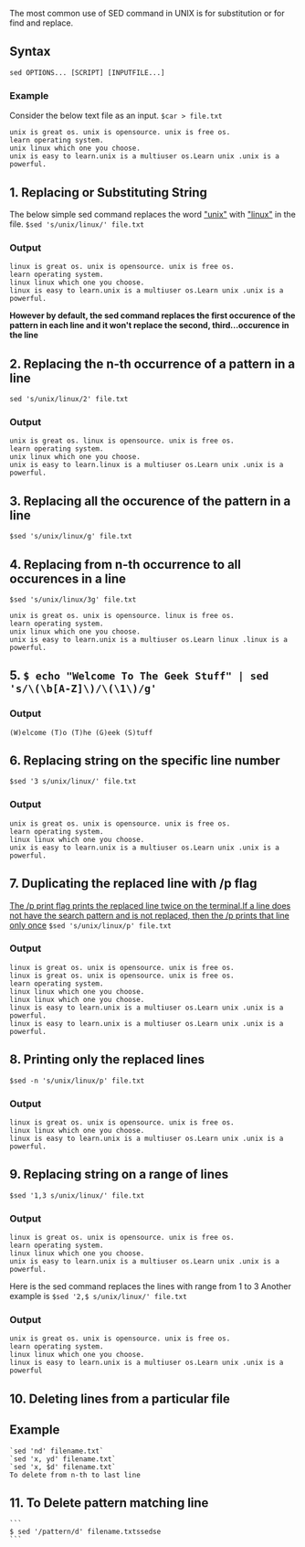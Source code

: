 The most common use of SED command in UNIX is for substitution or for find and replace. 

## Syntax

```
sed OPTIONS... [SCRIPT] [INPUTFILE...]
```

### Example

Consider the below text file as an input.
`$car > file.txt`

```
unix is great os. unix is opensource. unix is free os.
learn operating system.
unix linux which one you choose.
unix is easy to learn.unix is a multiuser os.Learn unix .unix is a powerful.
```

## 1. Replacing or Substituting String
   The below simple sed command replaces the word <u>"unix"</u> with <u>"linux"</u> in the file.
   `$sed 's/unix/linux/' file.txt`
   
   ### Output
   
   ```
   linux is great os. unix is opensource. unix is free os.
   learn operating system.
   linux linux which one you choose.
   linux is easy to learn.unix is a multiuser os.Learn unix .unix is a powerful.
   ```
   
   **However by default, the sed command replaces the first occurence of the pattern in each line and it won't replace the second, third...occurence in the line**

## 2. Replacing the n-th occurrence of a pattern in a line
   `sed 's/unix/linux/2' file.txt`
   
   ### Output
   
   ```
   unix is great os. linux is opensource. unix is free os.
   learn operating system.
   unix linux which one you choose.
   unix is easy to learn.linux is a multiuser os.Learn unix .unix is a powerful.
   ```

## 3. Replacing all the occurence of the pattern in a line
   `$sed 's/unix/linux/g' file.txt`

## 4. Replacing from n-th occurrence to all occurences in a line
   `$sed 's/unix/linux/3g' file.txt`
   
   ```
   unix is great os. unix is opensource. linux is free os.
   learn operating system.
   unix linux which one you choose.
   unix is easy to learn.unix is a multiuser os.Learn linux .linux is a powerful.
   ```

## 5. `$ echo "Welcome To The Geek Stuff" | sed 's/\(\b[A-Z]\)/\(\1\)/g'`
   
   ### Output
   
   `(W)elcome (T)o (T)he (G)eek (S)tuff`

## 6. Replacing string on the specific line number
   `$sed '3 s/unix/linux/' file.txt` 
   
   ### Output
   
   ```
   unix is great os. unix is opensource. unix is free os.
   learn operating system.
   linux linux which one you choose.
   unix is easy to learn.unix is a multiuser os.Learn unix .unix is a powerful.
   ```

## 7. Duplicating the replaced line with /p flag
   <u>The /p print flag prints the replaced line twice on the terminal.If a line does not have the search pattern and is not replaced, then the /p prints that line only once</u>
   `$sed 's/unix/linux/p' file.txt`

### Output

```
linux is great os. unix is opensource. unix is free os.
linux is great os. unix is opensource. unix is free os.
learn operating system.
linux linux which one you choose.
linux linux which one you choose.
linux is easy to learn.unix is a multiuser os.Learn unix .unix is a powerful.
linux is easy to learn.unix is a multiuser os.Learn unix .unix is a powerful.
```

## 8. Printing only the replaced lines
   `$sed -n 's/unix/linux/p' file.txt`
   
   ### Output
   
   ```
   linux is great os. unix is opensource. unix is free os.
   linux linux which one you choose.
   linux is easy to learn.unix is a multiuser os.Learn unix .unix is a powerful.
   ```
## 9. Replacing string on a range of lines
   `$sed '1,3 s/unix/linux/' file.txt`
   
   ### Output
   
   ```
   linux is great os. unix is opensource. unix is free os.
   learn operating system.
   linux linux which one you choose.
   unix is easy to learn.unix is a multiuser os.Learn unix .unix is a powerful.
   ```
   
   Here is the sed command replaces the lines with range from 1 to 3
   Another example is
   `$sed '2,$ s/unix/linux/' file.txt`
   
   ### Output
   
   ```
   unix is great os. unix is opensource. unix is free os.
   learn operating system.
   linux linux which one you choose.
   linux is easy to learn.unix is a multiuser os.Learn unix .unix is a powerful
   ```
## 10. Deleting lines from a particular file
    
## Example
    
    `sed 'nd' filename.txt`
    `sed 'x, yd' filename.txt`
    `sed 'x, $d' filename.txt` 
    To delete from n-th to last line
## 11. To Delete pattern matching line
    
    ```
    $ sed '/pattern/d' filename.txtssedse
    ```